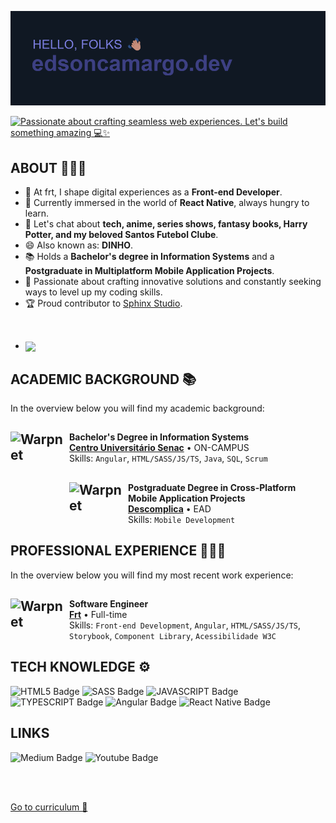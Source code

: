 ![Header](/Header.png)

[![Passionate about crafting seamless web experiences. Let's build something amazing 💻✨](https://readme-typing-svg.demolab.com?font=Fira+Code&duration=3000&pause=500&color=7A7DDE&random=false&width=435&lines=Passionate+about+crafting+seamless+;web+experiences.;Let's+build+something+amazing+%F0%9F%92%BB%E2%9C%A8)](https://git.io/typing-svg)

## ABOUT 🙋🏽‍♂️

- 🔭 At frt, I shape digital experiences as a **Front-end Developer**.
- 🌱 Currently immersed in the world of **React Native**, always hungry to learn.
- 💬 Let's chat about **tech, anime, series shows, fantasy books, Harry Potter, and my beloved Santos Futebol Clube**.
- 😄 Also known as: **DINHO**.
- 📚 Holds a **Bachelor's degree in Information Systems** and a **Postgraduate in Multiplatform Mobile Application Projects**.
- 🚀 Passionate about crafting innovative solutions and constantly seeking ways to level up my coding skills.
- 🏆 Proud contributor to [Sphinx Studio](https://sphinx.studio/).

<br/>

- <img width=500 align="center" src="https://github-readme-stats.vercel.app/api/wakatime?username=edsoncamargo&theme=github_dark&bg_color=101823&title_color=7A7DDE&hide_border=true&show_icons=true&card_width=320&custom_title=TIME%20CODING%20⌛" />

## ACADEMIC BACKGROUND 📚
In the overview below you will find my academic background:

## [<img align="left" height="94px" width="94px" alt="Warpnet" src="https://media.licdn.com/dms/image/D4D0BAQEu95fNy3hIDw/company-logo_200_200/0/1704197562391/senacsaopaulo_logo?e=1717632000&v=beta&t=_brcPHaaFtb_70ap6xZ5AkfOFekrWXH9txgNLkDC9BU"/>](https://www.sp.senac.br/)
**Bachelor's Degree in Information Systems** \
[**Centro Universitário Senac**](https://www.sp.senac.br/) • ON-CAMPUS  \
Skills: `Angular`, `HTML/SASS/JS/TS`, `Java`, `SQL`, `Scrum`

## [<img align="left" height="94px" width="94px" alt="Warpnet" src="https://media.licdn.com/dms/image/C4D0BAQH1QLryW1IEFQ/company-logo_200_200/0/1630552069493/faculdade_descomplica_logo?e=1717632000&v=beta&t=XePJgnb8mTs1-91_EC4hFKAjMWBWN4v19d71hhncS74"/>](https://descomplica.com.br/)
**Postgraduate Degree in Cross-Platform Mobile Application Projects** \
[**Descomplica**](https://descomplica.com.br/) • EAD \
Skills: `Mobile Development`

## PROFESSIONAL EXPERIENCE 🧑🏽‍💻
In the overview below you will find my most recent work experience:

## <img align="left" height="94px" width="94px" alt="Warpnet" src="https://media.licdn.com/dms/image/C4E0BAQEjjqdH7OFwuA/company-logo_200_200/0/1674593229655/frtdigital_logo?e=1717632000&v=beta&t=q1PqDIcnqAX5BUqZTeNiKLXTN5nq5FvW8mYpTo7eDGo"/>
**Software Engineer** \
[**Frt**](https://frt.digital/) • Full-time \
Skills: `Front-end Development`, `Angular`, `HTML/SASS/JS/TS`, 
<br/> `Storybook`, `Component Library`, `Acessibilidade W3C`

## TECH KNOWLEDGE ⚙️
![HTML5 Badge](https://img.shields.io/badge/HTML5-E34F26.svg?style=for-the-badge&logo=HTML5&logoColor=white)
![SASS Badge](https://img.shields.io/badge/Sass-CC6699.svg?style=for-the-badge&logo=Sass&logoColor=white)
![JAVASCRIPT Badge](https://img.shields.io/badge/JavaScript-F7DF1E.svg?style=for-the-badge&logo=JavaScript&logoColor=black)
![TYPESCRIPT Badge](https://img.shields.io/badge/TypeScript-3178C6.svg?style=for-the-badge&logo=TypeScript&logoColor=white)
![Angular Badge](https://img.shields.io/badge/Angular-E23237.svg?style=for-the-badge&logo=Angular&logoColor=white)
![React Native Badge](https://img.shields.io/badge/-react%20native-white?logo=react&logoColor=black&style=for-the-badge)

## LINKS
![Medium Badge](https://img.shields.io/badge/Medium-E23237.svg?style=for-the-badge&logo=Medium&logoColor=white)
![Youtube Badge](https://img.shields.io/badge/Youtube-E23237.svg?style=for-the-badge&logo=Medium&logoColor=white)

<br><br>

[Go to curriculum 📝](https://github.com/edsoncamargo/edsoncamargo/blob/main/Curriculum.pdf)

